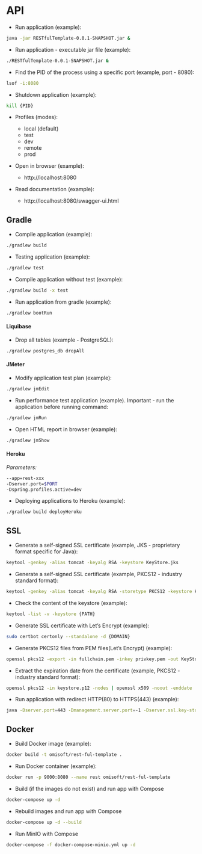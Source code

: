 # API

* Run application (example):

```sh
java -jar RESTfulTemplate-0.0.1-SNAPSHOT.jar &
```

* Run application - executable jar file (example):

```sh
./RESTfulTemplate-0.0.1-SNAPSHOT.jar &
```

* Find the PID of the process using a specific port (example, port - 8080):

```sh
lsof -i:8080
```

* Shutdown application (example):

```sh
kill {PID}
```

* Profiles (modes):
    * local (default)
    * test
    * dev
    * remote
    * prod
    
* Open in browser (example):

    * http://localhost:8080

* Read documentation (example):

    * http://localhost:8080/swagger-ui.html

## Gradle

* Compile application (example):

```sh
./gradlew build
```

* Testing application (example):

```sh
./gradlew test
```

* Compile application without test (example):

```sh
./gradlew build -x test
```

* Run application from gradle (example):

```sh
./gradlew bootRun
```

#### Liquibase

* Drop all tables (example - PostgreSQL):

```sh
./gradlew postgres_db dropAll
```

#### JMeter

* Modify application test plan (example):

```sh
./gradlew jmEdit
```

* Run performance test application (example). Important - run the application before running command:

```sh
./gradlew jmRun
```

* Open HTML report in browser (example):

```sh
./gradlew jmShow
```

#### Heroku

*Parameters:*
```sh
--app=rest-xxx
-Dserver.port=$PORT 
-Dspring.profiles.active=dev
```

* Deploying applications to Heroku (example):

```sh
./gradlew build deployHeroku
```
    
## SSL
    
* Generate a self-signed SSL certificate (example, JKS - proprietary format specific for Java):

```sh
keytool -genkey -alias tomcat -keyalg RSA -keystore KeyStore.jks
```

* Generate a self-signed SSL certificate (example, PKCS12 - industry standard format):

```sh
keytool -genkey -alias tomcat -keyalg RSA -storetype PKCS12 -keystore KeyStore.p12
```

* Check the content of the keystore (example):

```sh
keytool -list -v -keystore {PATH}
```

* Generate SSL certificate with Let’s Encrypt (example):

```sh
sudo certbot certonly --standalone -d {DOMAIN}
```

* Generate PKCS12 files from PEM files(Let’s Encrypt) (example):

```sh
openssl pkcs12 -export -in fullchain.pem -inkey privkey.pem -out KeyStore.p12 -name tomcat -CAfile chain.pem -caname root
```

* Extract the expiration date from the certificate (example, PKCS12 - industry standard format):
```sh
openssl pkcs12 -in keystore.p12 -nodes | openssl x509 -noout -enddate
```
    
* Run application with redirect HTTP(80) to HTTPS(443) (example):

```sh
java -Dserver.port=443 -Dmanagement.server.port=-1 -Dserver.ssl.key-store={PATH} -Dserver.ssl.key-store-password={PASSWORD} -Dserver.ssl.key-store-type={TYPE} -Dserver.ssl.key-alias={ALIAS} -jar RESTfulTemplate-0.0.1-SNAPSHOT.jar &
```

## Docker

* Build Docker image (example):

```sh
docker build -t omisoft/rest-ful-template .
```

* Run Docker container (example):

```sh
docker run -p 9000:8080 --name rest omisoft/rest-ful-template
```

* Build (if the images do not exist) and run app with Compose

```sh
docker-compose up -d
```

* Rebuild images and run app with Compose

```sh
docker-compose up -d --build
```

* Run MinIO with Compose

```sh
docker-compose -f docker-compose-minio.yml up -d
```